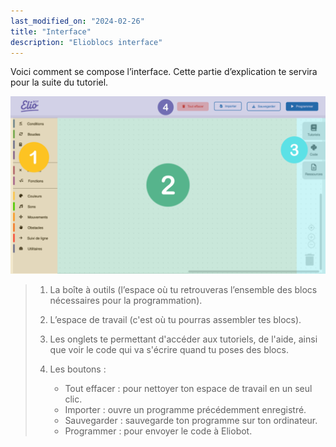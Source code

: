 ```yaml
---
last_modified_on: "2024-02-26"
title: "Interface"
description: "Elioblocs interface"
---
```


Voici comment se compose l’interface. Cette partie d’explication te servira pour la suite du tutoriel.

![Elioblocs Interface](../../static/img/elioblocs/interface/interface.png)

> 1. La boîte à outils (l’espace où tu retrouveras l’ensemble des blocs nécessaires pour la programmation).
> 
> 2. L’espace de travail (c'est où tu pourras assembler tes blocs).
> 
> 3. Les onglets te permettant d'accéder aux tutoriels, de l'aide, ainsi que voir le code qui va s'écrire quand tu poses des blocs.
>     
> 4. Les boutons :
>    - Tout effacer : pour nettoyer ton espace de travail en un seul clic.
>    - Importer : ouvre un programme précédemment enregistré.
>    - Sauvegarder : sauvegarde ton programme sur ton ordinateur.
>    - Programmer : pour envoyer le code à Eliobot.